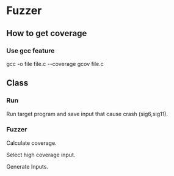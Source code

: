 # Fuzzer

## How to get coverage
### Use gcc feature
gcc -o file file.c --coverage
gcov file.c


## Class 
### Run
Run target program and save input that cause crash (sig6,sig11).


### Fuzzer
Calculate coverage.

Select high coverage input.

Generate Inputs.
